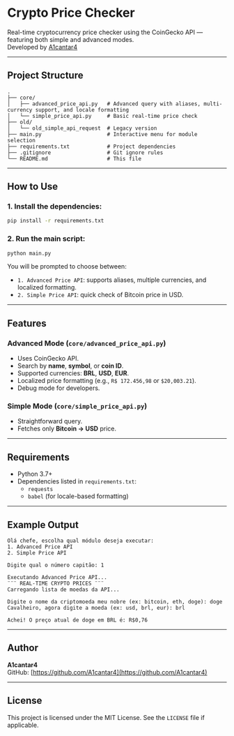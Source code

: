 # Crypto Price Checker

Real-time cryptocurrency price checker using the CoinGecko API — featuring both simple and advanced modes.  
Developed by [A1cantar4](https://github.com/A1cantar4)

---

## Project Structure

```
.
├── core/
│   ├── advanced_price_api.py   # Advanced query with aliases, multi-currency support, and locale formatting
│   └── simple_price_api.py     # Basic real-time price check
├── old/
│   └── old_simple_api_request  # Legacy version
├── main.py                     # Interactive menu for module selection
├── requirements.txt            # Project dependencies
├── .gitignore                  # Git ignore rules
└── README.md                   # This file
```

---

## How to Use

### 1. Install the dependencies:
```bash
pip install -r requirements.txt
```

### 2. Run the main script:
```bash
python main.py
```

You will be prompted to choose between:

- `1. Advanced Price API`: supports aliases, multiple currencies, and localized formatting.
- `2. Simple Price API`: quick check of Bitcoin price in USD.

---

## Features

### Advanced Mode (`core/advanced_price_api.py`)
- Uses CoinGecko API.
- Search by **name**, **symbol**, or **coin ID**.
- Supported currencies: **BRL**, **USD**, **EUR**.
- Localized price formatting (e.g., `R$ 172.456,98` or `$20,003.21`).
- Debug mode for developers.

### Simple Mode (`core/simple_price_api.py`)
- Straightforward query.
- Fetches only **Bitcoin → USD** price.

---

## Requirements

- Python 3.7+
- Dependencies listed in `requirements.txt`:
  - `requests`
  - `babel` (for locale-based formatting)

---

## Example Output

```
Olá chefe, escolha qual módulo deseja executar: 
1. Advanced Price API
2. Simple Price API

Digite qual o número capitão: 1

Executando Advanced Price API...
¨¨¨ REAL-TIME CRYPTO PRICES ¨¨¨
Carregando lista de moedas da API...

Digite o nome da criptomoeda meu nobre (ex: bitcoin, eth, doge): doge
Cavalheiro, agora digite a moeda (ex: usd, brl, eur): brl

Achei! O preço atual de doge em BRL é: R$0,76
```

---

## Author

**A1cantar4**  
GitHub: [https://github.com/A1cantar4](https://github.com/A1cantar4)

---

## License

This project is licensed under the MIT License. See the `LICENSE` file if applicable.